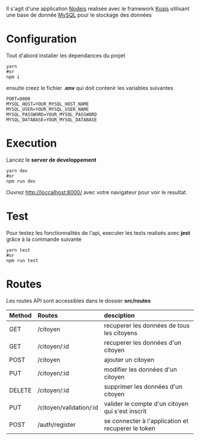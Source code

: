 Il s'agit d'une application [Nodejs](https://nodejs.org/) realisée avec le framework [Koajs](https://koajs.com/) utilisant une base de donnée [MySQL](https://www.mysql.com/) pour le stockage des données

# Configuration

Tout d'abord installer les dependances du projet

    yarn
    #or
    npm i

ensuite creez le fichier **.env** qui doit contenir les variables suivantes

    PORT=8000
    MYSQL_HOST=YOUR_MYSQL_HOST_NAME
    MYSQL_USER=YOUR_MYSQL_USER_NAME
    MYSQL_PASSWORD=YOUR_MYSQL_PASSWORD
    MYSQL_DATABASE=YOUR_MYSQL_DATABASE

# Execution

Lancez le **server de developpement**

    yarn dev
    #or
    npm run dev

Ouvrez [http://loccalhost:8000/](http://localhost:8000/) avec votre navigateur pour voir le resultat.

# Test

Pour testez les fonctionnalités de l'api, executer les tests realisés avec **jest** grâce à la commande suivante

    yarn test
    #or
    npm run test

# Routes

Les routes API sont accessibles dans le dossier **src/routes**

| Method | Routes                  | desciption                                         |
| :----- | :---------------------- | :------------------------------------------------- |
| GET    | /citoyen                | recuperer les données de tous les citoyens         |
| GET    | /citoyen/:id            | recuperer les données d'un citoyen                 |
| POST   | /citoyen                | ajouter un citoyen                                 |
| PUT    | /citoyen/:id            | modifier les données d'un citoyen                  |
| DELETE | /citoyen/:id            | supprimer les données d'un citoyen                 |
| PUT    | /citoyen/validation/:id | valider le compte d'un citoyen qui s'est inscrit   |
| POST   | /auth/register          | se connecter à l'application et recuperer le token |